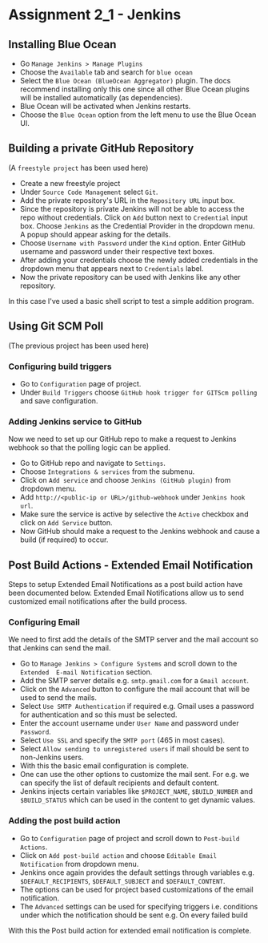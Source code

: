 # Assignment 2_1 - Jenkins

## Installing Blue Ocean
- Go  `Manage Jenkins > Manage Plugins`
- Choose the `Available` tab and search for `blue ocean`
- Select the `Blue Ocean (BlueOcean Aggregator)` plugin. The docs recommend 
installing only this one since all other Blue Ocean plugins will be installed 
automatically (as dependencies).
- Blue Ocean will be activated when Jenkins restarts.
- Choose the `Blue Ocean` option from the left menu to use the Blue Ocean UI.

## Building a private GitHub Repository
(A `freestyle project` has been used here)

- Create a new freestyle project
- Under `Source Code Management` select `Git`.
- Add the private repository's URL in the `Repository URL` input box.
- Since the repository is private Jenkins will not be able to access the repo
without credentials. Click on `Add` button next to `Credential` input box. Choose
`Jenkins` as the Credential Provider in the dropdown menu. A popup should appear
asking for the details.
- Choose `Username with Password` under the `Kind` option. Enter GitHub username
and password under their respective text boxes.
- After adding your credentials choose the newly added credentials in the 
dropdown menu that appears next to `Credentials` label.
- Now the private repository can be used with Jenkins like any other 
repository.

In this case I've used a basic shell script to test a simple addition program.

## Using Git SCM Poll
(The previous project has been used here)

### Configuring build triggers
- Go to `Configuration` page of project.
- Under `Build Triggers` choose `GitHub hook trigger for GITScm polling` and save
configuration.

### Adding Jenkins service to GitHub
Now we need to set up our GitHub repo to make a request to Jenkins webhook so
that the polling logic can be applied. 
- Go to GitHub repo and navigate to `Settings`.
- Choose `Integrations & services` from the submenu.
- Click on `Add service` and choose `Jenkins (GitHub plugin)` from dropdown menu.
- Add `http://<public-ip or URL>/github-webhook` under `Jenkins hook url`.
- Make sure the service is active by selective the `Active` checkbox and click
on `Add Service` button.
- Now GitHub should make a request to the Jenkins webhook and cause a build
(if required) to occur.

## Post Build Actions - Extended Email Notification
Steps to setup Extended Email Notifications as a post build action have been
documented below. Extended Email Notifications allow us to send customized
email notifications after the build process.

### Configuring Email
We need to first add the details of the SMTP server and the mail account so 
that Jenkins can send the mail.

- Go to `Manage Jenkins > Configure Systems` and scroll down to the `Extended 
E-mail Notification` section.
- Add the SMTP server details e.g. `smtp.gmail.com` for a `Gmail account`.
- Click on the `Advanced` button to configure the mail account that will be 
used to send the mails.
- Select `Use SMTP Authentication` if required e.g. Gmail uses a password for
authentication and so this must be selected.
- Enter the account username under `User Name` and password under `Password`.
- Select `Use SSL` and specify the `SMTP port` (465 in most cases).
- Select `Allow sending to unregistered users` if mail should be sent to 
non-Jenkins users.
- With this the basic email configuration is complete. 
- One can use the other options to customize the mail sent. For e.g. we 
can specify the list of default recipients and default content. 
- Jenkins injects certain variables like `$PROJECT_NAME`, `$BUILD_NUMBER` and `$BUILD_STATUS` which can be used in the content to get dynamic values.

### Adding the post build action
- Go to `Configuration` page of project and scroll down to `Post-build Actions`.
- Click on `Add post-build action` and choose `Editable Email Notification` from
dropdown menu.
- Jenkins once again provides the default settings through variables e.g. 
`$DEFAULT_RECIPIENTS`, `$DEFAULT_SUBJECT` and `$DEFAULT_CONTENT`.
- The options can be used for project based customizations of the email notification.
- The `Advanced` settings can be used for specifying triggers i.e. conditions
under which the notification should be sent e.g. On every failed build

With this the Post build action for extended email notification is complete.

